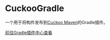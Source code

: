 # CuckooGradle
一个用于将构件发布到<a href="https://github.com/zi-jing/cuckoo-maven">Cuckoo Maven</a>的Gradle插件。

<a href="https://plugins.gradle.org/plugin/com.github.zi_jing.cuckoogradle">前往Gradle插件中心查看</a>
